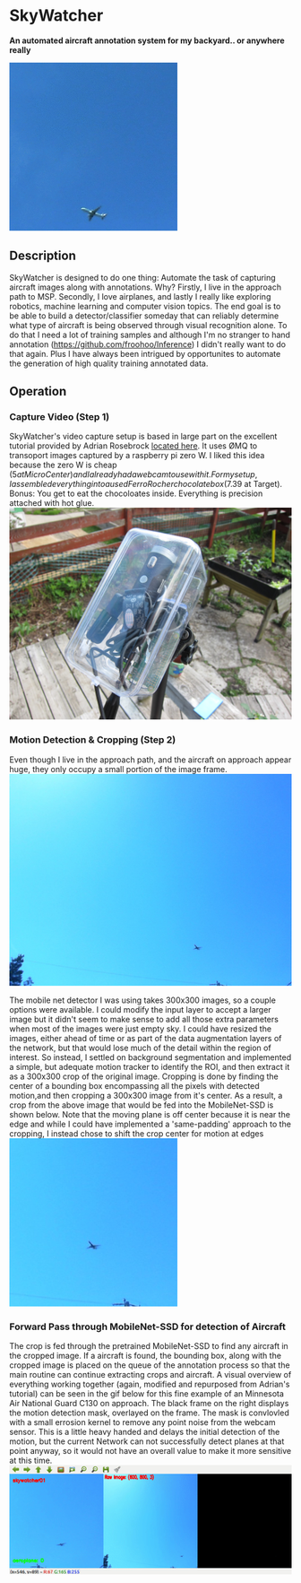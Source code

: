 # SkyWatcher
**An automated aircraft annotation system for my backyard.. or anywhere really**

![animated gif](animation.gif)

## Description
SkyWatcher is designed to do one thing: Automate the task of capturing aircraft images along with annotations. Why? Firstly, I live in the approach path to MSP. Secondly, I love airplanes, and lastly I really like exploring robotics, machine learning and computer vision topics. The end goal is to be able to build a detector/classifier someday that can reliably determine what type of aircraft is being observed through visual recognition alone. To do that I need a lot of training samples and although I'm no stranger to hand annotation (https://github.com/froohoo/Inference) I didn't really want to do that again. Plus I have always been intrigued by opportunites to automate the generation of high quality training annotated data.

## Operation

### Capture Video (Step 1)
SkyWatcher's video capture setup is based in large part on the excellent tutorial provided by Adrian Rosebrock [located here](https://www.pyimagesearch.com/2019/04/15/live-video-streaming-over-network-with-opencv-and-imagezmq/). It uses ØMQ to transoport images captured by a raspberry pi zero W. I liked this idea because the zero W is cheap ($5 at Micro Center) and I already had a webcam to use with it. For my setup, I assembled everything into a used Ferro Rocher chocolate box ($7.39 at Target). Bonus: You get to eat the chocoloates inside. Everything is precision attached with hot glue.
![pi-zero](images/IMG_8338.JPG)

### Motion Detection & Cropping (Step 2)
Even though I live in the approach path, and the aircraft on approach appear huge, they only occupy a small portion of the image frame. 
![Full Frame](/images/1557946788.jpg)

The mobile net detector I was using takes 300x300 images, so a couple options were available. I could modify the input layer to accept a larger image but it didn't seem to make sense to add all those extra parameters when most of the images were just empty sky. I could have resized the images, either ahead of time or as part of the data augmentation layers of the network, but that would lose much of the detail within the region of interest. So instead, I settled on background segmentation and implemented a simple, but adequate motion tracker to identify the ROI, and then extract it as a 300x300 crop of the original image. Cropping is done by finding the center of a bounding box encompassing all the pixels with detected motion,and then cropping a 300x300 image from it's center. As a result, a crop from the above image that would be fed into the MobileNet-SSD is shown below. Note that the moving plane is off center because it is near the edge and while I could have implemented a 'same-padding' approach to the cropping, I instead chose to shift the crop center for motion at edges
![Cropped_Frame](/images/1107.jpg)

### Forward Pass through MobileNet-SSD for detection of Aircraft
The crop is fed through the pretrained MobileNet-SSD to find any aircraft in the cropped image. If a aircraft is found, the bounding box, along with the cropped image is placed on the queue of the annotation process so that the main routine can continue extracting crops and aircraft. A visual overview of everything working together (again, modified and repurposed from Adrian's tutorial) can be seen in the gif below for this fine example of an Minnesota Air National Guard C130 on approach. The black frame on the right displays the motion detection mask, overlayed on the frame. The mask is convlovled with a small errosion kernel to remove any point noise from the webcam sensor. This is a little heavy handed and delays the initial detection of the motion, but the current Network can not successfully detect planes at that point anyway, so it would not have an overall value to make it more sensitive at this time. 
![C130 Montage](/images/C130Montage.gif)



